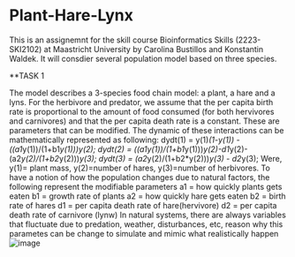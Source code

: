 # Plant-Hare-Lynx
This is an assignemnt for the skill course Bioinformatics Skills (2223-SKI2102) at Maastricht University by Carolina Bustillos and Konstantin Waldek.
It will consdier several population model based on three species.


**TASK 1

The model describes a 3-species food chain model: a plant, a hare and a lyns. For the herbivore and predator, we assume that the per capita birth rate is proportional to the amount of food consumed (for both hervivores and carnivores) and that the per capita death rate is a constant. These are parameters that can be modified. The dynamic of these interactions can be mathematically represented as following: 
dydt(1) = y(1)*(1-y(1)) - ((a1*y(1))/(1+b1*y(1)))*y(2); 
dydt(2) = ((a1*y(1))/(1+b1*y(1)))*y(2)-d1*y(2)-(a2*y(2)/(1+b2*y(2)))*y(3);
dydt(3) = (a2*y(2)/(1+b2*y(2)))*y(3) - d2*y(3);
Were, y(1)= plant mass, y(2)=number of hares, y(3)=number of herbivores. To have a notion of how the population changes due to natural factors, the following represent the modifiable parameters
a1 = how quickly plants gets eaten
b1 = growth rate of plants
a2 = how quickly hare gets eaten
b2 = birth rate of hares
d1 = per capita death rate of hare(hervivore)
d2 = per capita death rate of carnivore (lynw)
In natural systems, there are always variables that fluctuate due to predation, weather, disturbances, etc, reason why this parametes can be change to simulate and mimic what realistically happen 
![image](https://github.com/Konsoo/Plant-Hare-Lynx/assets/133098394/6617982b-74e8-40ca-830a-66aaa136a03b)
